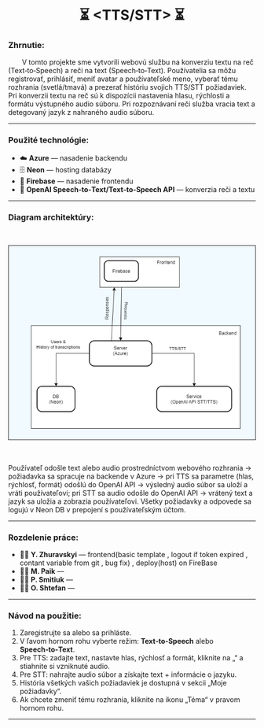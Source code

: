 <h1 align="center">⏳ &lt;TTS/STT&gt; ⏳</h1>

<h3>Zhrnutie:</h3>

&emsp;&emsp;V tomto projekte sme vytvorili webovú službu na konverziu textu na reč (Text‑to‑Speech) a reči na text (Speech‑to‑Text). Používatelia sa môžu registrovať, prihlásiť, meniť avatar a používateľské meno, vyberať tému rozhrania (svetlá/tmavá) a prezerať históriu svojich TTS/STT požiadaviek. Pri konverzii textu na reč sú k dispozícii nastavenia hlasu, rýchlosti a formátu výstupného audio súboru. Pri rozpoznávaní reči služba vracia text a detegovaný jazyk z nahraného audio súboru.

<hr>

<h3>Použité technológie:</h3>

- ☁️ **Azure** — nasadenie backendu  
- 🗄️ **Neon** — hosting databázy  
- 🚀 **Firebase** — nasadenie frontendu  
- 🤖 **OpenAI Speech‑to‑Text/Text‑to‑Speech API** — konverzia reči a textu  

<hr>

<h3>Diagram architektúry:</h3>

<br>

![Architecture Diagram](diagram2.png)

<br>

Používateľ odošle text alebo audio prostredníctvom webového rozhrania → požiadavka sa spracuje na backende v Azure → pri TTS sa parametre (hlas, rýchlosť, formát) odošlú do OpenAI API → výsledný audio súbor sa uloží a vráti používateľovi; pri STT sa audio odošle do OpenAI API → vrátený text a jazyk sa uložia a zobrazia používateľovi. Všetky požiadavky a odpovede sa logujú v Neon DB v prepojení s používateľským účtom.

<hr>

<h3>Rozdelenie práce:</h3>

- 🙍‍♂️ **Y. Zhuravskyi** — frontend(basic template , logout if token expired , contant variable from git , bug fix) , deploy(host) on FireBase
- 🙍‍♀️ **M. Paik** —   
- 🙍‍♂️ **P. Smitiuk** —   
- 🙍‍♂️ **O. Shtefan** —   

<hr>

<h3>Návod na použitie:</h3>

1. Zaregistrujte sa alebo sa prihláste.  
2. V ľavom hornom rohu vyberte režim: **Text‑to‑Speech** alebo **Speech‑to‑Text**.  
3. Pre TTS: zadajte text, nastavte hlas, rýchlosť a formát, kliknite na „“ a stiahnite si vzniknuté audio.  
4. Pre STT: nahrajte audio súbor a získajte text + informácie o jazyku.  
5. História všetkých vašich požiadaviek je dostupná v sekcii „Moje požiadavky“.  
6. Ak chcete zmeniť tému rozhrania, kliknite na ikonu „Téma“ v pravom hornom rohu.  

---
